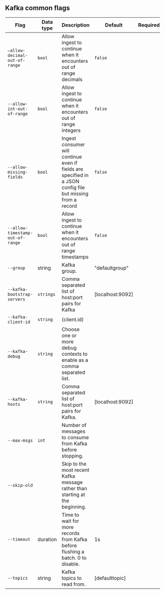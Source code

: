 ## Kafka common flags

| Flag | Data type | Description | Default | Required | Additional |
|---|---|---|---|---|---|
| `–allow-decimal-out-of-range` | `bool` | Allow ingest to continue when it encounters out of range decimals | `false` |  |  |
| `--allow-int-out-of-range` | `bool` | Allow ingest to continue when it encounters out of range integers | `false` |  |  |
| `--allow-missing-fields` | `bool` | Ingest consumer will continue even if fields are specified in a JSON config file but missing from a record  | `false` |  | Recommended for Kafka static |
| `--allow-timestamp-out-of-range` | `bool` | Allow ingest to continue when it encounters out of range timestamps | `false` |  |  |
| `--group` | string | Kafka group. | "defaultgroup" |  |  |
| `--kafka-bootstrap-servers`| `strings`  | Comma separated list of host:port pairs for Kafka | [localhost:9092] |  | [Kafka properties bootstrap server](https://jaceklaskowski.gitbooks.io/apache-kafka/content/kafka-properties-bootstrap-servers.html){:target="_blank"} |
| `--kafka-client-id` | `string ` | (client.id) |  |  |  |
| `--kafka-debug` | `string`  | Choose one or more debug contexts to enable as a comma separated list. |  |  | [Kafka debug contexts](#kafka-debug-contexts) |
| `--kafka-hosts` | `string` | Comma separated list of host:port pairs for Kafka.| [localhost:9092] |  |  |
| `--max-msgs` | `int` | Number of messages to consume from Kafka before stopping. |  |  | Useful for testing when you don't want to run indefinitely |
| `--skip-old` |  | Skip to the most recent Kafka message rather than starting at the beginning. |  |  |  |
| `--timeout` | duration | Time to wait for more records from Kafka before flushing a batch. 0 to disable.| 1s |  |  |
| `--topics` | string | Kafka topics to read from.| [defaulttopic] |  |  |
